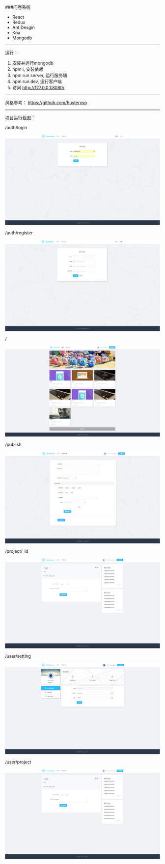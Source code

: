 ###问卷系统

+ React
+ Redux
+ Ant Desgin
+ Koa
+ Mongodb

***

运行：

1. 安装并运行mongodb
2. npm i, 安装依赖
3. npm run server, 运行服务端
4. npm run dev, 运行客户端
5. 访问 http://127.0.0.1:8080/

***

风格参考：
https://github.com/husterxsp

***

项目运行截图：

/auth/login

<img src='./assets/login.png' style='max-width: 100%'>

/auth/register

<img src='./assets/register.png' style='max-width: 100%'>

/

<img src='./assets/home.png' style='max-width: 100%'>

/publish

<img src='./assets/publish.png' style='max-width: 100%'>

/project/_id

<img src='./assets/project.png' style='max-width: 100%'>

/user/setting

<img src='./assets/setting.png' style='max-width: 100%'>

/user/project

<img src='./assets/project.png' style='max-width: 100%'>
